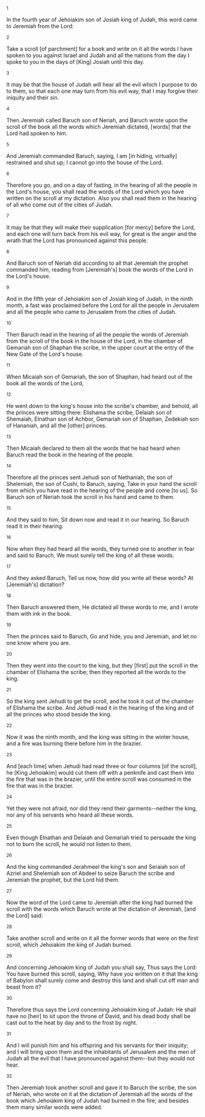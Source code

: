 <sup>1</sup> 

In the fourth year of Jehoiakim son of Josiah king of Judah, this word came to Jeremiah from the Lord: 

<sup>2</sup> 

Take a scroll [of parchment] for a book and write on it all the words I have spoken to you against Israel and Judah and all the nations from the day I spoke to you in the days of [King] Josiah until this day. 

<sup>3</sup> 

It may be that the house of Judah will hear all the evil which I purpose to do to them, so that each one may turn from his evil way, that I may forgive their iniquity and their sin. 

<sup>4</sup> 

Then Jeremiah called Baruch son of Neriah, and Baruch wrote upon the scroll of the book all the words which Jeremiah dictated, [words] that the Lord had spoken to him. 

<sup>5</sup> 

And Jeremiah commanded Baruch, saying, I am [in hiding, virtually] restrained and shut up; I cannot go into the house of the Lord. 

<sup>6</sup> 

Therefore you go, and on a day of fasting, in the hearing of all the people in the Lord's house, you shall read the words of the Lord which you have written on the scroll at my dictation. Also you shall read them in the hearing of all who come out of the cities of Judah. 

<sup>7</sup> 

It may be that they will make their supplication [for mercy] before the Lord, and each one will turn back from his evil way, for great is the anger and the wrath that the Lord has pronounced against this people. 

<sup>8</sup> 

And Baruch son of Neriah did according to all that Jeremiah the prophet commanded him, reading from [Jeremiah's] book the words of the Lord in the Lord's house. 

<sup>9</sup> 

And in the fifth year of Jehoiakim son of Josiah king of Judah, in the ninth month, a fast was proclaimed before the Lord for all the people in Jerusalem and all the people who came to Jerusalem from the cities of Judah. 

<sup>10</sup> 

Then Baruch read in the hearing of all the people the words of Jeremiah from the scroll of the book in the house of the Lord, in the chamber of Gemariah son of Shaphan the scribe, in the upper court at the entry of the New Gate of the Lord's house. 

<sup>11</sup> 

When Micaiah son of Gemariah, the son of Shaphan, had heard out of the book all the words of the Lord, 

<sup>12</sup> 

He went down to the king's house into the scribe's chamber, and behold, all the princes were sitting there: Elishama the scribe, Delaiah son of Shemaiah, Elnathan son of Achbor, Gemariah son of Shaphan, Zedekiah son of Hananiah, and all the [other] princes. 

<sup>13</sup> 

Then Micaiah declared to them all the words that he had heard when Baruch read the book in the hearing of the people. 

<sup>14</sup> 

Therefore all the princes sent Jehudi son of Nethaniah, the son of Shelemiah, the son of Cushi, to Baruch, saying, Take in your hand the scroll from which you have read in the hearing of the people and come [to us]. So Baruch son of Neriah took the scroll in his hand and came to them. 

<sup>15</sup> 

And they said to him, Sit down now and read it in our hearing. So Baruch read it in their hearing. 

<sup>16</sup> 

Now when they had heard all the words, they turned one to another in fear and said to Baruch, We must surely tell the king of all these words. 

<sup>17</sup> 

And they asked Baruch, Tell us now, how did you write all these words? At [Jeremiah's] dictation? 

<sup>18</sup> 

Then Baruch answered them, He dictated all these words to me, and I wrote them with ink in the book. 

<sup>19</sup> 

Then the princes said to Baruch, Go and hide, you and Jeremiah, and let no one know where you are. 

<sup>20</sup> 

Then they went into the court to the king, but they [first] put the scroll in the chamber of Elishama the scribe; then they reported all the words to the king. 

<sup>21</sup> 

So the king sent Jehudi to get the scroll, and he took it out of the chamber of Elishama the scribe. And Jehudi read it in the hearing of the king and of all the princes who stood beside the king. 

<sup>22</sup> 

Now it was the ninth month, and the king was sitting in the winter house, and a fire was burning there before him in the brazier. 

<sup>23</sup> 

And [each time] when Jehudi had read three or four columns [of the scroll], he [King Jehoiakim] would cut them off with a penknife and cast them into the fire that was in the brazier, until the entire scroll was consumed in the fire that was in the brazier. 

<sup>24</sup> 

Yet they were not afraid, nor did they rend their garments--neither the king, nor any of his servants who heard all these words. 

<sup>25</sup> 

Even though Elnathan and Delaiah and Gemariah tried to persuade the king not to burn the scroll, he would not listen to them. 

<sup>26</sup> 

And the king commanded Jerahmeel the king's son and Seraiah son of Azriel and Shelemiah son of Abdeel to seize Baruch the scribe and Jeremiah the prophet, but the Lord hid them. 

<sup>27</sup> 

Now the word of the Lord came to Jeremiah after the king had burned the scroll with the words which Baruch wrote at the dictation of Jeremiah, [and the Lord] said: 

<sup>28</sup> 

Take another scroll and write on it all the former words that were on the first scroll, which Jehoiakim the king of Judah burned. 

<sup>29</sup> 

And concerning Jehoiakim king of Judah you shall say, Thus says the Lord: You have burned this scroll, saying, Why have you written on it that the king of Babylon shall surely come and destroy this land and shall cut off man and beast from it? 

<sup>30</sup> 

Therefore thus says the Lord concerning Jehoiakim king of Judah: He shall have no [heir] to sit upon the throne of David, and his dead body shall be cast out to the heat by day and to the frost by night. 

<sup>31</sup> 

And I will punish him and his offspring and his servants for their iniquity; and I will bring upon them and the inhabitants of Jerusalem and the men of Judah all the evil that I have pronounced against them--but they would not hear. 

<sup>32</sup> 

Then Jeremiah took another scroll and gave it to Baruch the scribe, the son of Neriah, who wrote on it at the dictation of Jeremiah all the words of the book which Jehoiakim king of Judah had burned in the fire; and besides them many similar words were added.